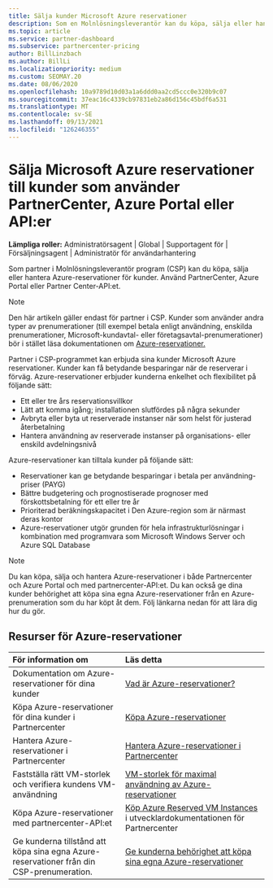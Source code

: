 ```yaml
---
title: Sälja kunder Microsoft Azure reservationer
description: Som en Molnlösningsleverantör kan du köpa, sälja eller hantera Azure-reservationer för kunder. Använd PartnerCenter, Azure Portal eller Partner Center-API:et.
ms.topic: article
ms.service: partner-dashboard
ms.subservice: partnercenter-pricing
author: BillLinzbach
ms.author: BillLi
ms.localizationpriority: medium
ms.custom: SEOMAY.20
ms.date: 08/06/2020
ms.openlocfilehash: 10a9789d10d03a1a6ddd0aa2cd5ccc0e320b9c07
ms.sourcegitcommit: 37eac16c4339cb97831eb2a86d156c45bdf6a531
ms.translationtype: MT
ms.contentlocale: sv-SE
ms.lasthandoff: 09/13/2021
ms.locfileid: "126246355"
---
```

# <a name="sell-microsoft-azure-reservations-to-customers-using-partner-center-the-azure-portal-or-apis"></a>Sälja Microsoft Azure reservationer till kunder som använder PartnerCenter, Azure Portal eller API:er

**Lämpliga roller:** Administratörsagent | Global | Supportagent för | Försäljningsagent | Administratör för användarhantering

Som partner i Molnlösningsleverantör program (CSP) kan du köpa, sälja eller hantera Azure-reservationer för kunder. Använd PartnerCenter, Azure Portal eller Partner Center-API:et.

> [!NOTE]
> Den här artikeln gäller endast för partner i CSP. Kunder som använder andra typer av prenumerationer (till exempel betala enligt användning, enskilda prenumerationer, Microsoft-kundavtal- eller företagsavtal-prenumerationer) bör i stället läsa dokumentationen om [Azure-reservationer.](/azure/cost-management-billing/reservations)

Partner i CSP-programmet kan erbjuda sina kunder Microsoft Azure reservationer. Kunder kan få betydande besparingar när de reserverar i förväg. Azure-reservationer erbjuder kunderna enkelhet och flexibilitet på följande sätt:

- Ett eller tre års reservationsvillkor
- Lätt att komma igång; installationen slutfördes på några sekunder
- Avbryta eller byta ut reserverade instanser när som helst för justerad återbetalning
- Hantera användning av reserverade instanser på organisations- eller enskild avdelningsnivå

Azure-reservationer kan tilltala kunder på följande sätt:

- Reservationer kan ge betydande besparingar i betala per användning-priser (PAYG)
- Bättre budgetering och prognostiserade prognoser med förskottsbetalning för ett eller tre år
- Prioriterad beräkningskapacitet i Den Azure-region som är närmast deras kontor
- Azure-reservationer utgör grunden för hela infrastrukturlösningar i kombination med programvara som Microsoft Windows Server och Azure SQL Database

>[!NOTE]
> Du kan köpa, sälja och hantera Azure-reservationer i både Partnercenter och Azure Portal och med partnercenter-API:et. Du kan också ge dina kunder behörighet att köpa sina egna Azure-reservationer från en Azure-prenumeration som du har köpt åt dem. Följ länkarna nedan för att lära dig hur du gör.

## <a name="azure-reservations-resources"></a>Resurser för Azure-reservationer

|**För information om**   |**Läs detta**    |
|:-----------------------------|:-----------------|
| Dokumentation om Azure-reservationer för dina kunder | [Vad är Azure-reservationer?](/azure/billing/billing-save-compute-costs-reservations)
|Köpa Azure-reservationer för dina kunder i Partnercenter   |[Köpa Azure-reservationer](azure-reservations-buying.md)
|Hantera Azure-reservationer i Partnercenter | [Hantera Azure-reservationer i Partnercenter](azure-reservations-manage.md)
|Fastställa rätt VM-storlek och verifiera kundens VM-användning   |[VM-storlek för maximal användning av Azure-reservationer](azure-usage.md)   |
|Köpa Azure-reservationer med partnercenter-API:et | [Köp Azure Reserved VM Instances](/partner-center/develop/purchase-azure-reservations) i utvecklardokumentationen för Partnercenter   |
|Ge kunderna tillstånd att köpa sina egna Azure-reservationer från din CSP-prenumeration. | [Ge kunderna behörighet att köpa sina egna Azure-reservationer](give-customers-permission.md)   |